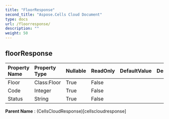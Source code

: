 ```yaml
---
title: "FloorResponse"
second_title: "Aspose.Cells Cloud Document"
type: docs
url: /floorresponse/
description: ""
weight: 50
---
```


## **floorResponse**

 

| Property Name | Property Type | Nullable |  ReadOnly | DefaultValue | Description | 
| :- | :- | :- |:- |  :- | :- |
| Floor | Class:Floor | True |  False |  |  |  
| Code | Integer | True |  False |  |  |  
| Status | String | True |  False |  |  |  

**Parent Name** : (CellsCloudResponse)[cellscloudresponse]

